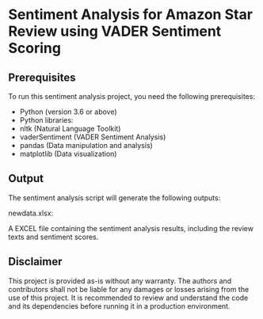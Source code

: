 # Sentiment Analysis for Amazon Star Review using VADER Sentiment Scoring

## Prerequisites
To run this sentiment analysis project, you need the following prerequisites:

* Python (version 3.6 or above)
* Python libraries:
* nltk (Natural Language Toolkit)
* vaderSentiment (VADER Sentiment Analysis)
* pandas (Data manipulation and analysis)
* matplotlib (Data visualization)

## Output
The sentiment analysis script will generate the following outputs:

newdata.xlsx: 

A EXCEL file containing the sentiment analysis results, including the review texts and sentiment scores.

## Disclaimer
This project is provided as-is without any warranty. The authors and contributors shall not be liable for any damages or losses arising from the use of this project. It is recommended to review and understand the code and its dependencies before running it in a production environment.
